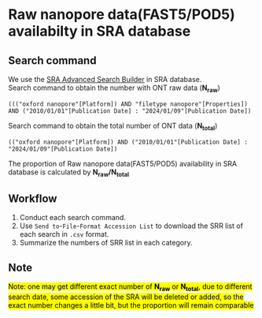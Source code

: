 # Raw nanopore data(FAST5/POD5) availabilty in SRA database

## Search command
We use the [SRA Advanced Search Builder](https://www.ncbi.nlm.nih.gov/sra/advanced) in SRA database. <br>
Search command to obtain the number with ONT raw data (**N<sub>raw</sub>**)
```
((("oxford nanopore"[Platform]) AND "filetype nanopore"[Properties]) AND ("2010/01/01"[Publication Date] : "2024/01/09"[Publication Date]) 
```


Search command to obtain the total number of ONT data (**N<sub>total</sub>**)
```
(("oxford nanopore"[Platform]) AND ("2010/01/01"[Publication Date] : "2024/01/09"[Publication Date]) 
```
The proportion of Raw nanopore data(FAST5/POD5) availability in SRA database is calculated by **N<sub>raw</sub>/N<sub>total</sub>**


## Workflow
1. Conduct each search command.
2. Use `Send to`-`File`-`Format Accession List` to download the SRR list of each search in `.csv` format.
3. Summarize the numbers of SRR list in each category.


## Note
<mark> Note: one may get different exact number of **N<sub>raw</sub>** or **N<sub>total</sub>**, due to different search date, some accession of the SRA will be deleted or added, so the exact number changes a little bit, but the proportion will remain comparable </mark> 
